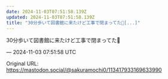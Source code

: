 ```yaml
---
date: 2024-11-03T07:51:58.139Z
updated: 2024-11-03T07:51:58.139Z
title: "30分歩いて図書館に来たけど工事で閉まってた🥲[...]"
---
```


<p>30分歩いて図書館に来たけど工事で閉まってた🥲</p>

&mdash; 2024-11-03 07:51:58 UTC

Original URL: https://mastodon.social/@sakuramochi0/113417933169633990
